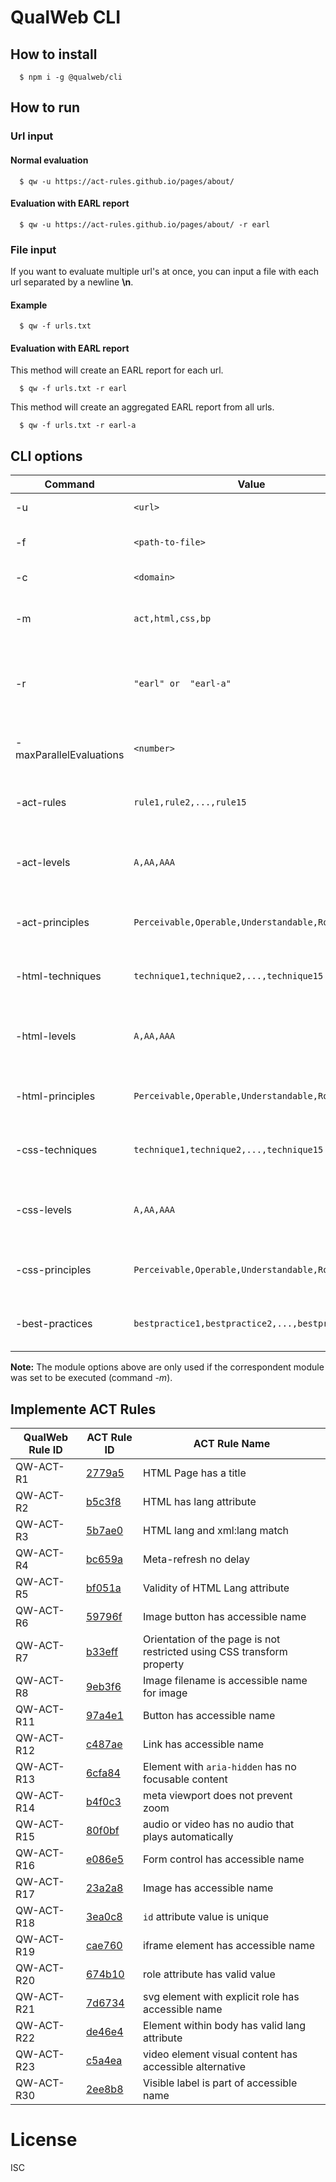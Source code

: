 # QualWeb CLI

## How to install

```shell
  $ npm i -g @qualweb/cli
```

## How to run

### Url input

#### Normal evaluation

```shell
  $ qw -u https://act-rules.github.io/pages/about/
```

#### Evaluation with EARL report

```shell
  $ qw -u https://act-rules.github.io/pages/about/ -r earl
```

### File input

If you want to evaluate multiple url's at once, you can input a file with each url separated by a newline **\n**.

#### Example

```shell
  $ qw -f urls.txt
```

#### Evaluation with EARL report

This method will create an EARL report for each url.

```shell
  $ qw -f urls.txt -r earl
```

This method will create an aggregated EARL report from all urls.

```shell
  $ qw -f urls.txt -r earl-a
```

## CLI options

| Command | Value | Information |
|---|---|---|
| -u | `<url>` | Url to evaluate |
| -f | `<path-to-file>` | File with urls to evaluate |
| -c | `<domain>` | Domain to crawl |
| -m | `act,html,css,bp` | Choose which modules to execute |
| -r | `"earl" or  "earl-a"` | Convert the evaluation to `earl` or `earl-a` (*earl-aggregated*) | 
| -maxParallelEvaluations | `<number>` | Evaluates multiples urls ate the same time |
| -act-rules | `rule1,rule2,...,rule15` | Choose which act rules to execute |
| -act-levels | `A,AA,AAA` | Choose which conform levels to evaluate |
| -act-principles | `Perceivable,Operable,Understandable,Robust` | Choose which principles to evaluate |
| -html-techniques | `technique1,technique2,...,technique15` | Choose which html technique to execute |
| -html-levels | `A,AA,AAA` | Choose which conform levels to evaluate |
| -html-principles | `Perceivable,Operable,Understandable,Robust` | Choose which principles to evaluate |
| -css-techniques | `technique1,technique2,...,technique15` | Choose which css technique to execute |
| -css-levels | `A,AA,AAA` | Choose which conform levels to evaluate |
| -css-principles | `Perceivable,Operable,Understandable,Robust` | Choose which principles to evaluate |
| -best-practices | `bestpractice1,bestpractice2,...,bestpractice15` | Choose which best-practices to execute |

**Note:** The module options above are only used if the correspondent module was set to be executed (command *-m*).

## Implemente ACT Rules

| QualWeb Rule ID | ACT Rule ID | ACT Rule Name |
|---|---|---|
| QW-ACT-R1 | [2779a5](https://act-rules.github.io/rules/2779a5) | HTML Page has a title |
| QW-ACT-R2 | [b5c3f8](https://act-rules.github.io/rules/b5c3f8) | HTML has lang attribute |
| QW-ACT-R3 | [5b7ae0](https://act-rules.github.io/rules/5b7ae0) | HTML lang and xml:lang match |
| QW-ACT-R4 | [bc659a](https://act-rules.github.io/rules/bc659a) | Meta-refresh no delay |
| QW-ACT-R5 | [bf051a](https://act-rules.github.io/rules/bf051a) | Validity of HTML Lang attribute |
| QW-ACT-R6 | [59796f](https://act-rules.github.io/rules/59796f) | Image button has accessible name |
| QW-ACT-R7 | [b33eff](https://act-rules.github.io/rules/b33eff) | Orientation of the page is not restricted using CSS transform property |
| QW-ACT-R8 | [9eb3f6](https://act-rules.github.io/rules/9eb3f6) | Image filename is accessible name for image |
| QW-ACT-R11 | [97a4e1](https://act-rules.github.io/rules/97a4e1) | Button has accessible name |
| QW-ACT-R12 | [c487ae](https://act-rules.github.io/rules/c487ae) | Link has accessible name |
| QW-ACT-R13 | [6cfa84](https://act-rules.github.io/rules/6cfa84) | Element with `aria-hidden` has no focusable content |
| QW-ACT-R14 | [b4f0c3](https://act-rules.github.io/rules/b4f0c3) | meta viewport does not prevent zoom |
| QW-ACT-R15 | [80f0bf](https://act-rules.github.io/rules/80f0bf) | audio or video has no audio that plays automatically |
| QW-ACT-R16 | [e086e5](https://act-rules.github.io/rules/e086e5) | Form control has accessible name |
| QW-ACT-R17 | [23a2a8](https://act-rules.github.io/rules/23a2a8) | Image has accessible name |
| QW-ACT-R18 | [3ea0c8](https://act-rules.github.io/rules/3ea0c8) | `id` attribute value is unique |
| QW-ACT-R19 | [cae760](https://act-rules.github.io/rules/cae760) | iframe element has accessible name |
| QW-ACT-R20 | [674b10](https://act-rules.github.io/rules/674b10) | role attribute has valid value |
| QW-ACT-R21 | [7d6734](https://act-rules.github.io/rules/7d6734) | svg element with explicit role has accessible name |
| QW-ACT-R22 | [de46e4](https://act-rules.github.io/rules/de46e4) | Element within body has valid lang attribute |
| QW-ACT-R23 | [c5a4ea](https://act-rules.github.io/rules/c5a4ea) | video element visual content has accessible alternative |
| QW-ACT-R30 | [2ee8b8](https://act-rules.github.io/rules/2ee8b8) | Visible label is part of accessible name |

# License

ISC